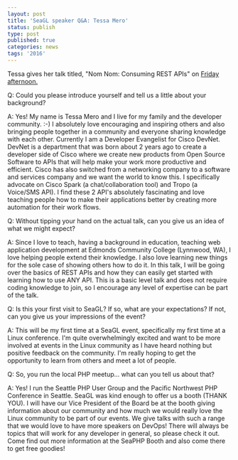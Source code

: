 ```yaml
---
layout: post
title: 'SeaGL speaker Q&A: Tessa Mero'
status: publish
type: post
published: true
categories: news
tags: '2016'
---
```


Tessa gives her talk titled, "Nom Nom: Consuming REST APIs" on [Friday afternoon.](https://osem.seagl.org/conference/seagl2016/program/proposal/177)

Q: Could you please introduce yourself and tell us a little about your background?
 
 
A: Yes! My name is Tessa Mero and I live for my family and the developer community. :-) I absolutely love encouraging and inspiring others and also bringing people together in a community and everyone sharing knowledge with each other. Currently I am a Developer Evangelist for Cisco DevNet. DevNet is a department that was born about 2 years ago to create a developer side of Cisco where we create new products from Open Source Software to APIs that will help make your work more productive and efficient. Cisco has also switched from a networking company to a software and services company and we want the world to know this. I specifically advocate on Cisco Spark (a chat/collaboration tool) and Tropo (a Voice/SMS API). I find these 2 API's absolutely fascinating and love teaching people how to make their applications better by creating more automation for their work flows.
 
Q: Without tipping your hand on the actual talk, can you give us an idea of what we might expect?
 
A: Since I love to teach, having a background in education, teaching web application development at Edmonds Community College (Lynnwood, WA), I love helping people extend their knowledge. I also love learning new things for the sole case of showing others how to do it. In this talk, I will be going over the basics of REST APIs and how they can easily get started with learning how to use ANY API. This is a basic level talk and does not require coding knowledge to join, so I encourage any level of expertise can be part of the talk. 
 
Q: Is this your first visit to SeaGL? If so, what are your expectations?
If not, can you give us your impressions of the event?
  
A: This will be my first time at a SeaGL event, specifically my first time at a Linux conference. I'm quite overwhelmingly excited and want to be more involved at events in the Linux community as I have heard nothing but positive feedback on the community. I'm really hoping to get the opportunity to learn from others and meet a lot of people.

Q: So, you run the local PHP meetup... what can you tell us about that?

A: Yes! I run the Seattle PHP User Group and the Pacific Northwest PHP Conference in Seattle. SeaGL was kind enough to offer us a booth (THANK YOU). I will have our Vice President of the Board be at the booth giving information about our community and how much we would really love the Linux community to be part of our events. We give talks with such a range that we would love to have more speakers on DevOps! There will always be topics that will work for any developer in general, so please check it out. Come find out more information at the SeaPHP Booth and also come there to get free goodies!
